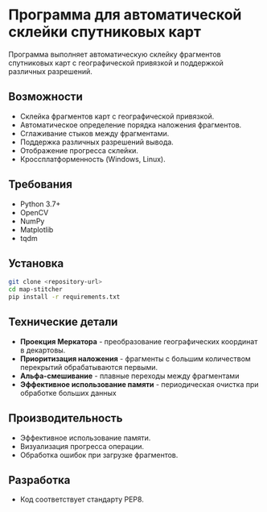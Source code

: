 # Программа для автоматической склейки спутниковых карт

Программа выполняет автоматическую склейку фрагментов спутниковых карт с географической привязкой и поддержкой различных разрешений.

## Возможности
- Склейка фрагментов карт с географической привязкой.
- Автоматическое определение порядка наложения фрагментов.
- Сглаживание стыков между фрагментами.
- Поддержка различных разрешений вывода.
- Отображение прогресса склейки.
- Кроссплатформенность (Windows, Linux).

## Требования
- Python 3.7+
- OpenCV
- NumPy
- Matplotlib
- tqdm

## Установка
```bash
git clone <repository-url>
cd map-stitcher
pip install -r requirements.txt
```

## Технические детали
- **Проекция Меркатора** - преобразование географических координат в декартовы.
- **Приоритизация наложения** - фрагменты с большим количеством перекрытий обрабатываются первыми.
- **Альфа-смешивание** - плавные переходы между фрагментами 
- **Эффективное использование памяти** - периодическая очистка при обработке больших данных

## Производительность
- Эффективное использование памяти.
- Визуализация прогресса операции.
- Обработка ошибок при загрузке фрагментов.

## Разработка
- Код соответствует стандарту PEP8. 
